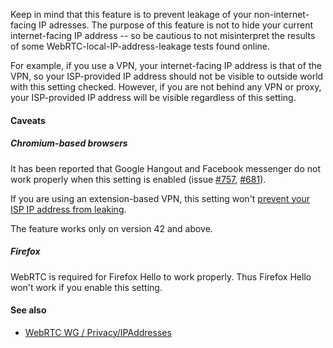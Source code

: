 Keep in mind that this feature is to prevent leakage of your non-internet-facing IP adresses. The purpose of this feature is not to hide your current internet-facing IP address -- so be cautious to not misinterpret the results of some WebRTC-local-IP-address-leakage tests found online.

For example, if you use a VPN, your internet-facing IP address is that of the VPN, so your ISP-provided IP address should not be visible to outside world with this setting checked. However, if you are not behind any VPN or proxy, your ISP-provided IP address will be visible regardless of this setting.

#### Caveats

##### Chromium-based browsers

It has been reported that Google Hangout and Facebook messenger do not work properly when this setting is enabled (issue [#757](https://github.com/gorhill/uBlock/issues/757), [#681](https://github.com/gorhill/uBlock/issues/681)).

If you are using an extension-based VPN, this setting won't [prevent your ISP IP address from leaking](https://code.google.com/p/chromium/issues/detail?id=457492#c44).

The feature works only on version 42 and above.

##### Firefox

WebRTC is required for Firefox Hello to work properly. Thus Firefox Hello won't work if you enable this setting.

#### See also

- [WebRTC WG / Privacy/IPAddresses](https://www.w3.org/wiki/Privacy/IPAddresses)